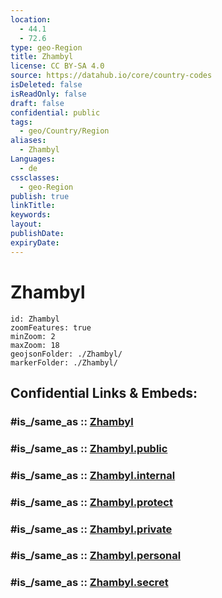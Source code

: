 ```yaml
---
location:
  - 44.1
  - 72.6
type: geo-Region
title: Zhambyl
license: CC BY-SA 4.0
source: https://datahub.io/core/country-codes
isDeleted: false
isReadOnly: false
draft: false
confidential: public
tags:
  - geo/Country/Region
aliases:
  - Zhambyl
Languages:
  - de
cssclasses:
  - geo-Region
publish: true
linkTitle:
keywords:
layout:
publishDate:
expiryDate:
---
```


# Zhambyl

```leaflet
id: Zhambyl
zoomFeatures: true 
minZoom: 2 
maxZoom: 18
geojsonFolder: ./Zhambyl/
markerFolder: ./Zhambyl/
```


## Confidential Links & Embeds: 

### #is_/same_as :: [Zhambyl](/_Standards/Earth/Continent/Asia/Asia~Central/Kazakhstan/Counties/Zhambyl.md) 

### #is_/same_as :: [Zhambyl.public](/_public/Earth/Continent/Asia/Asia~Central/Kazakhstan/Counties/Zhambyl.public.md) 

### #is_/same_as :: [Zhambyl.internal](/_internal/Earth/Continent/Asia/Asia~Central/Kazakhstan/Counties/Zhambyl.internal.md) 

### #is_/same_as :: [Zhambyl.protect](/_protect/Earth/Continent/Asia/Asia~Central/Kazakhstan/Counties/Zhambyl.protect.md) 

### #is_/same_as :: [Zhambyl.private](/_private/Earth/Continent/Asia/Asia~Central/Kazakhstan/Counties/Zhambyl.private.md) 

### #is_/same_as :: [Zhambyl.personal](/_personal/Earth/Continent/Asia/Asia~Central/Kazakhstan/Counties/Zhambyl.personal.md) 

### #is_/same_as :: [Zhambyl.secret](/_secret/Earth/Continent/Asia/Asia~Central/Kazakhstan/Counties/Zhambyl.secret.md)

